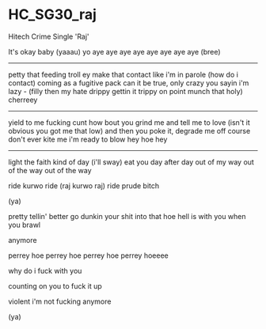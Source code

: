 # HC_SG30_raj
Hitech Crime Single 'Raj'

It's okay baby (yaaau)
yo aye aye aye aye aye aye aye aye
(bree)

---


petty that feeding troll ey
make that contact like i'm in parole (how do i contact)
coming as a fugitive pack can it be true, only crazy you sayin i'm lazy - (filly then my hate drippy gettin it trippy 
on point munch that holy) cherreey

---

yield to me fucking cunt
how bout you grind me and tell me to love (isn't it obvious you got me that low)
and then you poke it, degrade me off course
don't ever kite me i'm ready to blow
hey hoe hey

---

light the faith kind of day (i'll sway) eat you day after day
out of my way
out of the way
out of the way

ride kurwo ride (raj kurwo raj)
ride prude bitch

(ya)

pretty tellin' better go
dunkin your shit into that hoe
hell is with you when you brawl

anymore

perrey hoe
perrey hoe
perrey hoe
perrey hoeeee

why do i fuck with you

counting on you to fuck it up

violent
i'm not fucking anymore

(ya)

